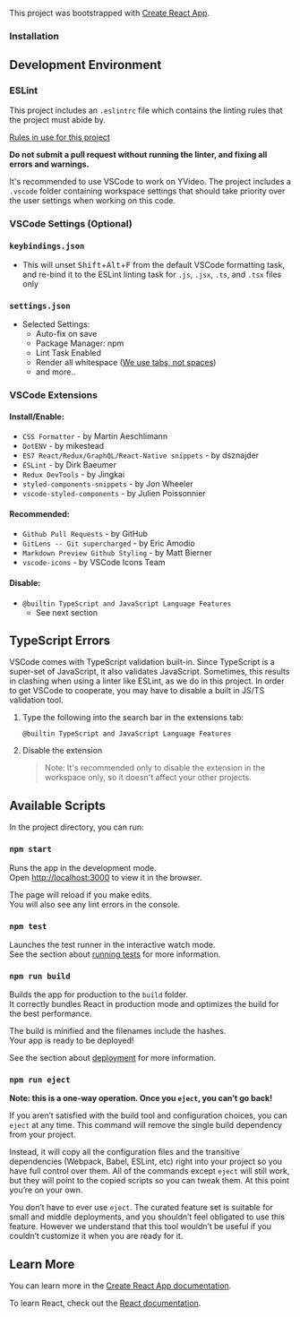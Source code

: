 This project was bootstrapped with [Create React App](https://github.com/facebook/create-react-app).

### Installation

## Development Environment

### ESLint

This project includes an `.eslintrc` file which contains the linting rules that the project must abide by.

[Rules in use for this project](ESlint-Rules.md)

**Do not submit a pull request without running the linter, and fixing all errors and warnings.**

It's recommended to use VSCode to work on YVideo. The project includes a `.vscode` folder containing workspace settings that should take priority over the user settings when working on this code.

### VSCode Settings (Optional)

### `keybindings.json`
- This will unset <kbd>Shift</kbd>+<kbd>Alt</kbd>+<kbd>F</kbd> from the default VSCode formatting task, and re-bind it to the ESLint linting task for `.js`, `.jsx`, `.ts`, and `.tsx` files only

### `settings.json`
- Selected Settings:
    - Auto-fix on save
    - Package Manager: npm
    - Lint Task Enabled
    - Render all whitespace ([We use tabs, not spaces](https://pics.me.me/tabs-spaces-may-6-2016-37939459.png))
    - and more..

### VSCode Extensions

#### Install/Enable:
- `CSS Formatter` - by Martin Aeschlimann
- `DotENV` - by mikestead
- `ES7 React/Redux/GraphQL/React-Native snippets` - by dsznajder
- `ESLint` - by Dirk Baeumer
- `Redux DevTools` - by Jingkai
- `styled-components-snippets` - by Jon Wheeler
- `vscode-styled-components` - by Julien Poissonnier

#### Recommended:
- `Github Pull Requests` - by GitHub
- `GitLens -- Git supercharged` - by Eric Amodio
- `Markdown Preview Github Styling` - by Matt Bierner
- `vscode-icons` - by VSCode Icons Team

#### Disable:
- `@builtin TypeScript and JavaScript Language Features`
    - See next section

## TypeScript Errors

VSCode comes with TypeScript validation built-in. Since TypeScript is a super-set of JavaScript, it also validates JavaScript. Sometimes, this results in clashing when using a linter like ESLint, as we do in this project. In order to get VSCode to cooperate, you may have to disable a built in JS/TS validation tool.

1. Type the following into the search bar in the extensions tab:

    `@builtin TypeScript and JavaScript Language Features`

2. Disable the extension

    > Note: It's recommended only to disable the extension in the workspace only, so it doesn't affect your other projects.

## Available Scripts

In the project directory, you can run:

### `npm start`

Runs the app in the development mode.<br>
Open [http://localhost:3000](http://localhost:3000) to view it in the browser.

The page will reload if you make edits.<br>
You will also see any lint errors in the console.

### `npm test`

Launches the test runner in the interactive watch mode.<br>
See the section about [running tests](https://facebook.github.io/create-react-app/docs/running-tests) for more information.

### `npm run build`

Builds the app for production to the `build` folder.<br>
It correctly bundles React in production mode and optimizes the build for the best performance.

The build is minified and the filenames include the hashes.<br>
Your app is ready to be deployed!

See the section about [deployment](https://facebook.github.io/create-react-app/docs/deployment) for more information.

### `npm run eject`

**Note: this is a one-way operation. Once you `eject`, you can’t go back!**

If you aren’t satisfied with the build tool and configuration choices, you can `eject` at any time. This command will remove the single build dependency from your project.

Instead, it will copy all the configuration files and the transitive dependencies (Webpack, Babel, ESLint, etc) right into your project so you have full control over them. All of the commands except `eject` will still work, but they will point to the copied scripts so you can tweak them. At this point you’re on your own.

You don’t have to ever use `eject`. The curated feature set is suitable for small and middle deployments, and you shouldn’t feel obligated to use this feature. However we understand that this tool wouldn’t be useful if you couldn’t customize it when you are ready for it.

## Learn More

You can learn more in the [Create React App documentation](https://facebook.github.io/create-react-app/docs/getting-started).

To learn React, check out the [React documentation](https://reactjs.org/).
